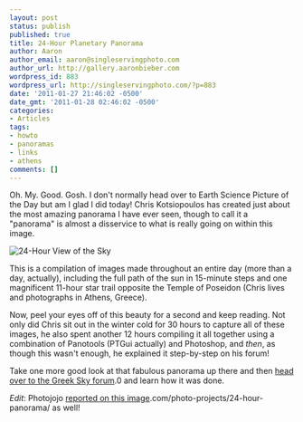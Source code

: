 ```yaml
---
layout: post
status: publish
published: true
title: 24-Hour Planetary Panorama
author: Aaron
author_email: aaron@singleservingphoto.com
author_url: http://gallery.aaronbieber.com
wordpress_id: 883
wordpress_url: http://singleservingphoto.com/?p=883
date: '2011-01-27 21:46:02 -0500'
date_gmt: '2011-01-28 02:46:02 -0500'
categories:
- Articles
tags:
- howto
- panoramas
- links
- athens
comments: []
---
```

Oh. My. Good. Gosh. I don't normally head over to Earth Science Picture
of the Day but am I glad I did today! Chris Kotsiopoulos has created
just about the most amazing panorama I have ever seen, though to call it
a "panorama" is almost a disservice to what is really going on within
this image.

![](http://singleservingphoto.com/wp-content/uploads/2011/01/24hrsky-590x579.jpg "24-Hour View of the Sky")

This is a compilation of images made throughout an entire day (more than
a day, actually), including the full path of the sun in 15-minute steps
and one magnificent 11-hour star trail opposite the Temple of Poseidon
(Chris lives and photographs in Athens, Greece).

Now, peel your eyes off of this beauty for a second and keep reading.
Not only did Chris sit out in the winter cold for 30 hours to capture
all of these images, he also spent another 12 hours compiling it all
together using a combination of Panotools (PTGui actually) and
Photoshop, and _then_, as though this wasn't enough, he explained it
step-by-step on his forum!

Take one more good look at that fabulous panorama up there and then
[head over to the Greek Sky
forum](http://greeksky.gr/GreekSkyForum/index.php?topic=2).0 and learn
how it was done.

*Edit*: Photojojo [reported on this
image](http://content.photojojo).com/photo-projects/24-hour-panorama/ as
well!
